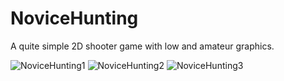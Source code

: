 # NoviceHunting
A quite simple  2D shooter game with low and amateur graphics.




![NoviceHunting1](https://user-images.githubusercontent.com/101838084/161796338-6e156ee6-1868-4540-9f10-59effe2f5ae1.png)
![NoviceHunting2](https://user-images.githubusercontent.com/101838084/161796342-c5963000-77c9-4bc5-bcbb-52e42bd6b015.png)
![NoviceHunting3](https://user-images.githubusercontent.com/101838084/161796333-b52333eb-770e-4c21-a180-4043d3f0a955.png)
